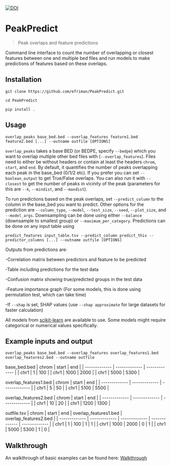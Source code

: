 [![DOI](https://zenodo.org/badge/645309255.svg)](https://zenodo.org/doi/10.5281/zenodo.12706471)

# PeakPredict
> Peak overlaps and feature predictions

Command line interface to count the number of overlapping or closest features between one and multiple bed files and run models to make predictions of features based on these overlaps.

## Installation
`git clone https://github.com/efriman/PeakPredict.git`

`cd PeakPredict`

`pip install .`

## Usage
`overlap_peaks base_bed.bed --overlap_features feature1.bed feature2.bed [...] --outname outfile [OPTIONS]`

`overlap_peaks` takes a base BED (or BEDPE, specify `--bedpe`) which you want to overlap multiple other bed files with (`--overlap_features`). Files need to either be without headers or contain at least the headers `chrom`, `start`, and `end`. By default, it quantifies the number of peaks overlapping each peak in the base_bed (0/1/2 etc). If you prefer you can set `--boolean_output` to get True/False overlaps. You can also run it with `--closest` to get the number of peaks in vicinity of the peak (parameters for this are `--k`, `--mindist`, and `--maxdist`).

To run predictions based on the peak overlaps, set `--predict_column` to the column in the base_bed you want to predict. Other options for the prediction are `--column_type`, `--model`, `--test_size`, `--seed`, `--plot_size`, and `--model_args`. Downsampling can be done using either `--balance` (downsample to smallest group) or `--maximum_per_category`. Predictions can be done on any input table using

`predict_features input_table.tsv --predict_column predict_this --predictor_columns [...] --outname outfile [OPTIONS]`

Outputs from predictions are:

-Correlation matrix between predictors and feature to be predicted

-Table including predictions for the test data

-Confusion matrix showing true/predicted groups in the test data

-Feature importance graph (For some models, this is done using permutation test, which can take time)

-If `--shap` is set, SHAP values (use  `--shap approximate` for large datasets for faster calculation)

All models from [scikit-learn](https://scikit-learn.org/) are available to use. Some models might require categorical or numerical values specifically.


## Example inputs and output
`overlap_peaks base_bed.bed --overlap_features overlap_features1.bed overlap_features2.bed --outname outfile`

base_bed.bed
| chrom  | start | end |
| ------------- | ------------- | ------------- |
| chr1  | 1  | 100 |
| chr1  | 1000  | 2000 |
| chr1  | 5000  | 5300 |

overlap_features1.bed
| chrom  | start | end |
| ------------- | ------------- | ------------- |
| chr1  | 5  | 50 |
| chr1  | 5100  | 5500 |

overlap_features2.bed
| chrom  | start | end |
| ------------- | ------------- | ------------- |
| chr1  | 10  | 20 |
| chr1  | 1200  | 1300 |

outfile.tsv
| chrom  | start | end | overlap_features1.bed | overlap_features2.bed |
| ------------- | ------------- | ------------- | ------------- | ------------- |
| chr1  | 1  | 100 | 1 | 1 |
| chr1  | 1000  | 2000 | 0 | 1 |
| chr1  | 5000  | 5300 | 1 | 0 |

## Walkthrough
An walkthrough of basic examples can be found here: [Walkthrough](https://github.com/efriman/PeakPredict/blob/main/docs/Walkthrough_examples.ipynb)
